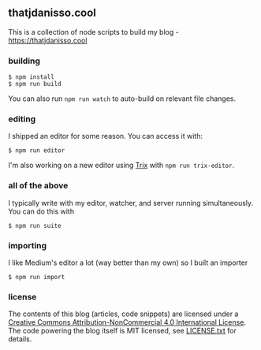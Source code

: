 ## thatjdanisso.cool

This is a collection of node scripts to build my blog - https://thatjdanisso.cool

### building

```
$ npm install
$ npm run build
```

You can also run `npm run watch` to auto-build on relevant file changes.

### editing

I shipped an editor for some reason. You can access it with:

```
$ npm run editor
```

I'm also working on a new editor using [Trix](https://trix-editor.org/)
with `npm run trix-editor`.

### all of the above

I typically write with my editor, watcher, and server running simultaneously. You
can do this with

```
$ npm run suite
```

### importing

I like Medium's editor a lot (way better than my own) so I built an importer

```
$ npm run import
```

### license

The contents of this blog (articles, code snippets) are licensed under a [Creative Commons Attribution-NonCommercial 4.0 International License](https://creativecommons.org/licenses/by-nc/4.0/). The code powering the blog itself is MIT licensed, see [LICENSE.txt](/LICENSE.txt) for details.
